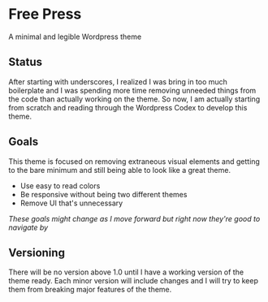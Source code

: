 Free Press
==========

A minimal and legible Wordpress theme

## Status
After starting with underscores, I realized I was bring in too much boilerplate and I was spending more time removing unneeded things from the code than actually working on the theme. 
So now, I am actually starting from scratch and reading through the Wordpress Codex to develop this theme. 

## Goals
This theme is focused on removing extraneous visual elements and getting to the bare minimum and still being able to look like a great theme.

- Use easy to read colors
- Be responsive without being two different themes
- Remove UI that's unnecessary

*These goals might change as I move forward but right now they're good to navigate by*

## Versioning
There will be no version above 1.0 until I have a working version of the theme ready. 
Each minor version will include changes and I will try to keep them from breaking major features of the theme.